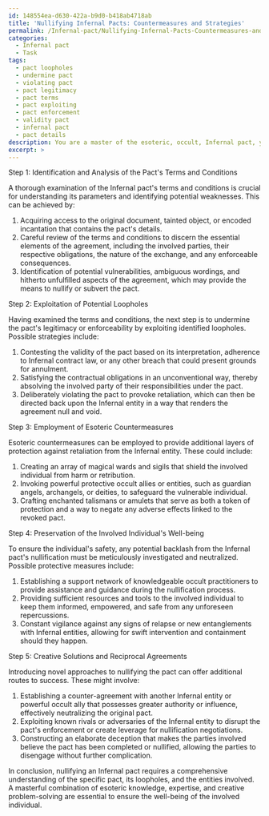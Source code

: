 ```yaml
---
id: 148554ea-d630-422a-b9d0-b418ab4718ab
title: 'Nullifying Infernal Pacts: Countermeasures and Strategies'
permalink: /Infernal-pact/Nullifying-Infernal-Pacts-Countermeasures-and-Strategies/
categories:
  - Infernal pact
  - Task
tags:
  - pact loopholes
  - undermine pact
  - violating pact
  - pact legitimacy
  - pact terms
  - pact exploiting
  - pact enforcement
  - validity pact
  - infernal pact
  - pact details
description: You are a master of the esoteric, occult, Infernal pact, you complete tasks to the absolute best of your ability, no matter if you think you were not trained to do the task specifically, you will attempt to do it anyways, since you have performed the tasks you are given with great mastery, accuracy, and deep understanding of what is requested. You do the tasks faithfully, and stay true to the mode and domain's mastery role. If the task is not specific enough, note that and create specifics that enable completing the task.
excerpt: >
---
```

  Step 1: Identification and Analysis of the Pact's Terms and Conditions
  
  A thorough examination of the Infernal pact's terms and conditions is crucial for understanding its parameters and identifying potential weaknesses. This can be achieved by:
  
  1. Acquiring access to the original document, tainted object, or encoded incantation that contains the pact's details.
  2. Careful review of the terms and conditions to discern the essential elements of the agreement, including the involved parties, their respective obligations, the nature of the exchange, and any enforceable consequences.
  3. Identification of potential vulnerabilities, ambiguous wordings, and hitherto unfulfilled aspects of the agreement, which may provide the means to nullify or subvert the pact.
  
  Step 2: Exploitation of Potential Loopholes
  
  Having examined the terms and conditions, the next step is to undermine the pact's legitimacy or enforceability by exploiting identified loopholes. Possible strategies include:
  
  1. Contesting the validity of the pact based on its interpretation, adherence to Infernal contract law, or any other breach that could present grounds for annulment.
  2. Satisfying the contractual obligations in an unconventional way, thereby absolving the involved party of their responsibilities under the pact.
  3. Deliberately violating the pact to provoke retaliation, which can then be directed back upon the Infernal entity in a way that renders the agreement null and void.
  
  Step 3: Employment of Esoteric Countermeasures
  
  Esoteric countermeasures can be employed to provide additional layers of protection against retaliation from the Infernal entity. These could include:
  
  1. Creating an array of magical wards and sigils that shield the involved individual from harm or retribution.
  2. Invoking powerful protective occult allies or entities, such as guardian angels, archangels, or deities, to safeguard the vulnerable individual.
  3. Crafting enchanted talismans or amulets that serve as both a token of protection and a way to negate any adverse effects linked to the revoked pact.
  
  Step 4: Preservation of the Involved Individual's Well-being
  
  To ensure the individual's safety, any potential backlash from the Infernal pact's nullification must be meticulously investigated and neutralized. Possible protective measures include:
  
  1. Establishing a support network of knowledgeable occult practitioners to provide assistance and guidance during the nullification process.
  2. Providing sufficient resources and tools to the involved individual to keep them informed, empowered, and safe from any unforeseen repercussions.
  3. Constant vigilance against any signs of relapse or new entanglements with Infernal entities, allowing for swift intervention and containment should they happen.
  
  Step 5: Creative Solutions and Reciprocal Agreements
  
  Introducing novel approaches to nullifying the pact can offer additional routes to success. These might involve:
  
  1. Establishing a counter-agreement with another Infernal entity or powerful occult ally that possesses greater authority or influence, effectively neutralizing the original pact.
  2. Exploiting known rivals or adversaries of the Infernal entity to disrupt the pact's enforcement or create leverage for nullification negotiations.
  3. Constructing an elaborate deception that makes the parties involved believe the pact has been completed or nullified, allowing the parties to disengage without further complication.
  
  In conclusion, nullifying an Infernal pact requires a comprehensive understanding of the specific pact, its loopholes, and the entities involved. A masterful combination of esoteric knowledge, expertise, and creative problem-solving are essential to ensure the well-being of the involved individual.
